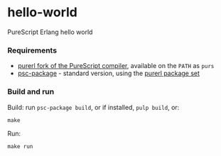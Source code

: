 # hello-world
PureScript Erlang hello world

### Requirements

* [purerl fork of the PureScript compiler](https://github.com/purerl/purescript), available on the `PATH` as `purs`
* [psc-package](https://github.com/purescript/psc-package) - standard version, using the [purerl package set](https://github.com/purerl/package-sets)

### Build and run

Build: run `psc-package build`, or if installed, `pulp build`, or:
```shell
make
```

Run:
```shell
make run
```
